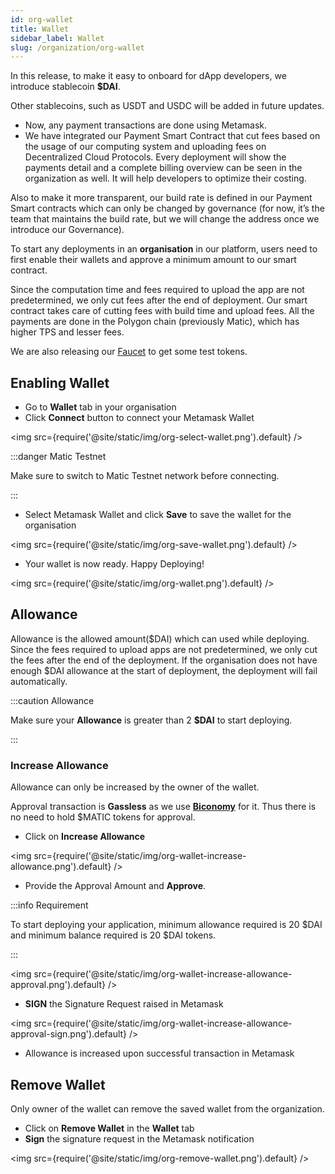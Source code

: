 ```yaml
---
id: org-wallet
title: Wallet
sidebar_label: Wallet
slug: /organization/org-wallet
---
```


In this release, to make it easy to onboard for dApp developers, we introduce stablecoin **$DAI**.

Other stablecoins, such as USDT and USDC will be added in future updates.

- Now, any payment transactions are done using Metamask.
- We have integrated our Payment Smart Contract that cut fees based on the usage of our computing system and uploading fees on Decentralized Cloud Protocols. Every deployment will show the payments detail and a complete billing overview can be seen in the organization as well. It will help developers to optimize their costing.

Also to make it more transparent, our build rate is defined in our Payment Smart contracts which can only be changed by governance (for now, it’s the team that maintains the build rate, but we will change the address once we introduce our Governance).

To start any deployments in an **organisation** in our platform, users need to first enable their wallets and approve a minimum amount to our smart contract.

Since the computation time and fees required to upload the app are not predetermined, we only cut fees after the end of deployment. Our smart contract takes care of cutting fees with build time and upload fees. All the payments are done in the Polygon chain (previously Matic), which has higher TPS and lesser fees.

We are also releasing our [Faucet](https://faucet.argoapp.live/) to get some test tokens.

## Enabling Wallet

- Go to **Wallet** tab in your organisation
- Click **Connect** button to connect your Metamask Wallet

<img src={require('@site/static/img/org-select-wallet.png').default} />

:::danger Matic Testnet

Make sure to switch to Matic Testnet network before connecting.

:::

- Select Metamask Wallet and click **Save** to save the wallet for the organisation

<img src={require('@site/static/img/org-save-wallet.png').default} />

- Your wallet is now ready. Happy Deploying!

<img src={require('@site/static/img/org-wallet.png').default} />

## Allowance

Allowance is the allowed amount($DAI) which can used while deploying. Since the fees required to upload apps are not predetermined, we only cut the fees after the end of the deployment.
If the organisation does not have enough $DAI allowance at the start of deployment, the deployment will fail automatically.

:::caution Allowance

Make sure your **Allowance** is greater than 2 **$DAI** to start deploying.

:::

### Increase Allowance

Allowance can only be increased by the owner of the wallet.

Approval transaction is **Gassless** as we use [**Biconomy**](https://biconomy.io/) for it. Thus there is no need to hold $MATIC tokens for approval.

- Click on **Increase Allowance**

<img src={require('@site/static/img/org-wallet-increase-allowance.png').default} />

- Provide the Approval Amount and **Approve**.

:::info Requirement

To start deploying your application, minimum allowance required is 20 $DAI and minimum balance required is 20 $DAI tokens.

:::

<img src={require('@site/static/img/org-wallet-increase-allowance-approval.png').default} />

- **SIGN** the Signature Request raised in Metamask

<img src={require('@site/static/img/org-wallet-increase-allowance-approval-sign.png').default} />

- Allowance is increased upon successful transaction in Metamask

## Remove Wallet

Only owner of the wallet can remove the saved wallet from the organization.

- Click on **Remove Wallet** in the **Wallet** tab
- **Sign** the signature request in the Metamask notification

<img src={require('@site/static/img/org-remove-wallet.png').default} />